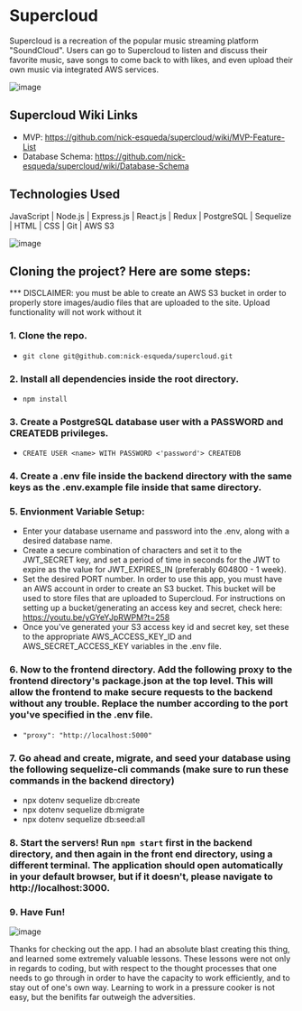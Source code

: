 # Supercloud

Supercloud is a recreation of the popular music streaming platform "SoundCloud". Users can go to Supercloud to listen and discuss their favorite music, save songs to come back to with likes, and even upload their own music via integrated AWS services.


![image](https://user-images.githubusercontent.com/93935486/158058934-829430a6-1c85-4c90-8e62-71b7b8bd5678.png)


## Supercloud Wiki Links
* MVP: https://github.com/nick-esqueda/supercloud/wiki/MVP-Feature-List
* Database Schema: https://github.com/nick-esqueda/supercloud/wiki/Database-Schema

## Technologies Used
JavaScript | Node.js | Express.js | React.js | Redux | PostgreSQL | Sequelize | HTML | CSS | Git | AWS S3

![image](https://user-images.githubusercontent.com/93935486/158058517-855f11ca-40d8-441d-a232-fc0307e168b6.png)

## Cloning the project? Here are some steps: 
*** DISCLAIMER: you must be able to create an AWS S3 bucket in order to properly store images/audio files that are uploaded to the site. Upload functionality will not work without it

### 1. Clone the repo.
* `git clone git@github.com:nick-esqueda/supercloud.git`
### 2. Install all dependencies inside the root directory.
* `npm install`
### 3. Create a PostgreSQL database user with a PASSWORD and CREATEDB privileges.
* `CREATE USER <name> WITH PASSWORD <'password'> CREATEDB`
### 4. Create a .env file inside the backend directory with the same keys as the .env.example file inside that same directory.
### 5. Envionment Variable Setup:
* Enter your database username and password into the .env, along with a desired database name. 
* Create a secure combination of characters and set it to the JWT_SECRET key, and set a period of time in seconds for the JWT to expire as the value for JWT_EXPIRES_IN (preferably 604800 - 1 week).
* Set the desired PORT number.
In order to use this app, you must have an AWS account in order to create an S3 bucket. This bucket will be used to store files that are uploaded to Supercloud. For instructions on setting up a bucket/generating an access key and secret, check here:
https://youtu.be/yGYeYJpRWPM?t=258
* Once you've generated your S3 access key id and secret key, set these to the appropriate AWS_ACCESS_KEY_ID and AWS_SECRET_ACCESS_KEY variables in the .env file.
### 6. Now to the frontend directory. Add the following proxy to the frontend directory's package.json at the top level. This will allow the frontend to make secure requests to the backend without any trouble. Replace the number according to the port you've specified in the .env file.
* `"proxy": "http://localhost:5000"`
### 7. Go ahead and create, migrate, and seed your database using the following sequelize-cli commands (make sure to run these commands in the backend directory)
* npx dotenv sequelize db:create
* npx dotenv sequelize db:migrate
* npx dotenv sequelize db:seed:all
### 8. Start the servers! Run `npm start` first in the backend directory, and then again in the front end directory, using a different terminal. The application should open automatically in your default browser, but if it doesn't, please navigate to http://localhost:3000.
### 9. Have Fun!

![image](https://user-images.githubusercontent.com/93935486/158058974-e28b5885-da97-44b9-b230-deb7069cd30b.png)


Thanks for checking out the app. I had an absolute blast creating this thing, and learned some extremely valuable lessons. These lessons were not only in regards to coding, but with respect to the thought processes that one needs to go through in order to have the capacity to work efficiently, and to stay out of one's own way. Learning to work in a pressure cooker is not easy, but the benifits far outweigh the adversities.
